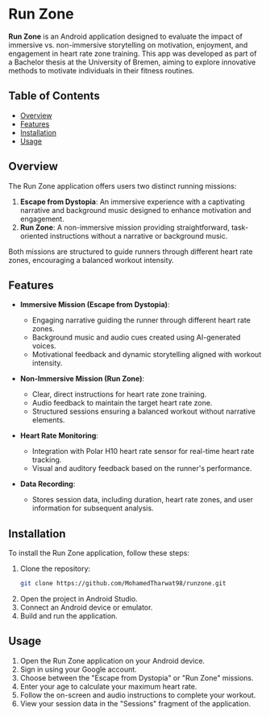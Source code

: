# Run Zone

**Run Zone** is an Android application designed to evaluate the impact of immersive vs. non-immersive storytelling on motivation, enjoyment, and engagement in heart rate zone training. This app was developed as part of a Bachelor thesis at the University of Bremen, aiming to explore innovative methods to motivate individuals in their fitness routines.

## Table of Contents
- [Overview](#overview)
- [Features](#features)
- [Installation](#installation)
- [Usage](#usage)

## Overview
The Run Zone application offers users two distinct running missions:
1. **Escape from Dystopia**: An immersive experience with a captivating narrative and background music designed to enhance motivation and engagement.
2. **Run Zone**: A non-immersive mission providing straightforward, task-oriented instructions without a narrative or background music.

Both missions are structured to guide runners through different heart rate zones, encouraging a balanced workout intensity.

## Features
- **Immersive Mission (Escape from Dystopia)**:
  - Engaging narrative guiding the runner through different heart rate zones.
  - Background music and audio cues created using AI-generated voices.
  - Motivational feedback and dynamic storytelling aligned with workout intensity.

- **Non-Immersive Mission (Run Zone)**:
  - Clear, direct instructions for heart rate zone training.
  - Audio feedback to maintain the target heart rate zone.
  - Structured sessions ensuring a balanced workout without narrative elements.

- **Heart Rate Monitoring**:
  - Integration with Polar H10 heart rate sensor for real-time heart rate tracking.
  - Visual and auditory feedback based on the runner's performance.

- **Data Recording**:
  - Stores session data, including duration, heart rate zones, and user information for subsequent analysis.

## Installation
To install the Run Zone application, follow these steps:
1. Clone the repository:
   ```sh
   git clone https://github.com/MohamedTharwat98/runzone.git
2. Open the project in Android Studio.
3. Connect an Android device or emulator.
4. Build and run the application.

## Usage
1. Open the Run Zone application on your Android device.
2. Sign in using your Google account.
3. Choose between the "Escape from Dystopia" or "Run Zone" missions.
4. Enter your age to calculate your maximum heart rate.
5. Follow the on-screen and audio instructions to complete your workout.
6. View your session data in the "Sessions" fragment of the application.
